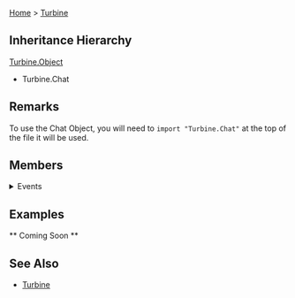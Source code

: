 <a href="index">Home</a> > <a href="turbine">Turbine</a>

## Inheritance Hierarchy
<a href="turbine.object">Turbine.Object</a>
* Turbine.Chat

## Remarks
To use the Chat Object, you will need to `import "Turbine.Chat"` at the top of the file it will be used.

## Members
<details><summary>Events</summary>
* <a href="turbine.chat.received">Received</a>
</details>

## Examples
** Coming Soon **

## See Also
* <a href="turbine">Turbine</a>